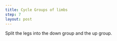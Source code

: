 ```yaml
---
title: Cycle Groups of limbs
step: 7
layout: post
---
```


Split the legs into the down group and the up group.

<script src="https://gist.github.com/madhephaestus/d50315ff902ce582919ce1b9db3cb157.js"></script>


